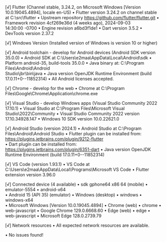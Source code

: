 [√] Flutter (Channel stable, 3.24.2, on Microsoft Windows [Version
    10.0.19045.4894], locale en-US)
    • Flutter version 3.24.2 on channel stable at C:\src\flutter
    • Upstream repository https://github.com/flutter/flutter.git
    • Framework revision 4cf269e36d (4 weeks ago), 2024-09-03   
      14:30:00 -0700
    • Engine revision a6bd3f1de1
    • Dart version 3.5.2
    • DevTools version 2.37.2

[√] Windows Version (Installed version of Windows is version 10 or
    higher)

[√] Android toolchain - develop for Android devices (Android SDK
    version 35.0.0)
    • Android SDK at C:\Users\e2maa\AppData\Local\Android\sdk
    • Platform android-35, build-tools 35.0.0
    • Java binary at: C:\Program Files\Android\Android       
      Studio\jbr\bin\java
    • Java version OpenJDK Runtime Environment (build        
      17.0.11+0--11852314)
    • All Android licenses accepted.

[√] Chrome - develop for the web
    • Chrome at C:\Program
      Files\Google\Chrome\Application\chrome.exe

[√] Visual Studio - develop Windows apps (Visual Studio Community
    2022 17.10.1)
    • Visual Studio at C:\Program Files\Microsoft Visual  
      Studio\2022\Community
    • Visual Studio Community 2022 version 17.10.34928.147
    • Windows 10 SDK version 10.0.22621.0

[√] Android Studio (version 2024.1)
    • Android Studio at C:\Program Files\Android\Android Studio
    • Flutter plugin can be installed from:
       https://plugins.jetbrains.com/plugin/9212-flutter       
    • Dart plugin can be installed from:
       https://plugins.jetbrains.com/plugin/6351-dart
    • Java version OpenJDK Runtime Environment (build
      17.0.11+0--11852314)

[√] VS Code (version 1.93.1)
    • VS Code at C:\Users\e2maa\AppData\Local\Programs\Microsoft VS 
      Code
    • Flutter extension version 3.96.0

[√] Connected device (4 available)
    • sdk gphone64 x86 64 (mobile) • emulator-5554 • android-x64    
      • Android 15 (API 35) (emulator)
    • Windows (desktop)            • windows       • windows-x64    
      • Microsoft Windows [Version 10.0.19045.4894]
    • Chrome (web)                 • chrome        • web-javascript 
      • Google Chrome 129.0.6668.60
    • Edge (web)                   • edge          • web-javascript 
      • Microsoft Edge 128.0.2739.79

[√] Network resources
    • All expected network resources are available.

• No issues found!